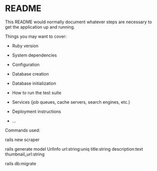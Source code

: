 # README

This README would normally document whatever steps are necessary to get the
application up and running.

Things you may want to cover:

* Ruby version

* System dependencies

* Configuration

* Database creation

* Database initialization

* How to run the test suite

* Services (job queues, cache servers, search engines, etc.)

* Deployment instructions

* ...


Commands used:

rails new scraper

rails generate model UrlInfo url:string:uniq title:string description:text thumbnail_url:string

rails db:migrate 
